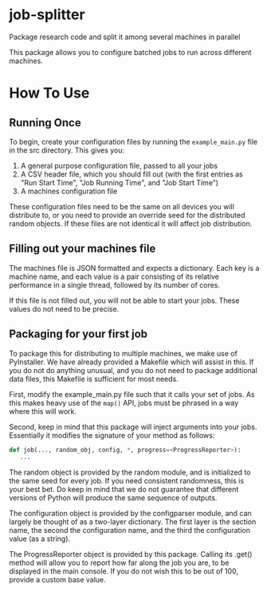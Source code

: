# job-splitter
Package research code and split it among several machines in parallel

This package allows you to configure batched jobs to run across different machines.

# How To Use

## Running Once

To begin, create your configuration files by running the `example_main.py` file in the src directory. This gives you:

1. A general purpose configuration file, passed to all your jobs
2. A CSV header file, which you should fill out (with the first entries as "Run Start Time", "Job Running Time", and "Job Start Time")
3. A machines configuration file

These configuration files need to be the same on all devices you will distribute to, or you need to provide an override seed for the distributed random objects. If these files are not identical it will affect job distribution.

## Filling out your machines file

The machines file is JSON formatted and expects a dictionary. Each key is a machine name, and each value is a pair consisting of its relative performance in a single thread, followed by its number of cores.

If this file is not filled out, you will not be able to start your jobs. These values do not need to be precise.

## Packaging for your first job

To package this for distributing to multiple machines, we make use of PyInstaller. We have already provided a Makefile which will assist in this. If you do not do anything unusual, and you do not need to package additional data files, this Makefile is sufficient for most needs.

First, modify the example_main.py file such that it calls your set of jobs. As this makes heavy use of the `map()` API, jobs must be phrased in a way where this will work.

Second, keep in mind that this package will inject arguments into your jobs. Essentially it modifies the signature of your method as follows:

```python
def job(..., random_obj, config, *, progress=<ProgressReporter>):
   ...
```

The random object is provided by the random module, and is initialized to the same seed for every job. If you need consistent randomness, this is your best bet. Do keep in mind that we do not guarantee that different versions of Python will produce the same sequence of outputs.

The configuration object is provided by the configparser module, and can largely be thought of as a two-layer dictionary. The first layer is the section name, the second the configuration name, and the third the configuration value (as a string).

The ProgressReporter object is provided by this package. Calling its .get() method will allow you to report how far along the job you are, to be displayed in the main console. If you do not wish this to be out of 100, provide a custom base value.
